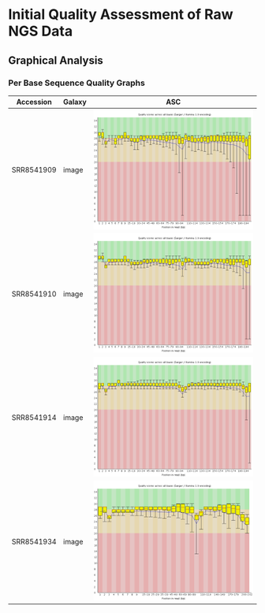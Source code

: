 # Initial Quality Assessment of Raw NGS Data

## Graphical Analysis
### Per Base Sequence Quality Graphs

| Accession | Galaxy | ASC |
| - | - | - |
| SRR8541909 | image | ![per_base_quality_SRR8541909](https://github.com/AUBioInformatics22/MuscularDogstrophy/blob/main/images/per_base_quality_SRR8541909.png) |
| SRR8541910 | image | ![per_base_quality_SRR8541910](https://github.com/AUBioInformatics22/MuscularDogstrophy/blob/main/images/per_base_quality_SRR8541910.png) |
| SRR8541914 | image | ![per_base_quality_SRR8541914](https://github.com/AUBioInformatics22/MuscularDogstrophy/blob/main/images/per_base_quality_SRR8541914.png) |
| SRR8541934 | image | ![per_base_quality_SRR8541934](https://github.com/AUBioInformatics22/MuscularDogstrophy/blob/main/images/per_base_quality_SRR8541934.png) |
